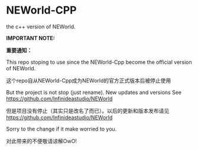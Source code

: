 # NEWorld-CPP
the c++ version of NEWorld.

**IMPORTANT NOTE:**

**重要通知：**

This repo stoping to use since the NEWorld-Cpp become the official version of NEWorld.

这个repo自从NEWorld-Cpp成为NEWorld的官方正式版本后被停止使用

But the project is not stop (just rename). New updates and versions See https://github.com/Infinideastudio/NEWorld

但是项目没有停止（其实只是改名了而已）。以后的更新和版本发布请见 https://github.com/Infinideastudio/NEWorld

Sorry to the change if it make worried to you.

对此带来的不便敬请谅解OwO!
